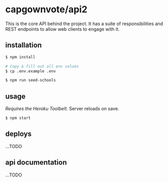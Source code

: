 # capgownvote/api2

This is the core API behind the project. It has a suite of responsibilities and REST endpoints to allow web clients to engage with it.

## installation

```sh
$ npm install

# Copy & fill out all env values
$ cp .env.example .env

$ npm run seed-schools
```

## usage
_Requires the Heroku Toolbelt._ Server reloads on save.

```sh
$ npm start
```

## deploys
...TODO

## api documentation
...TODO
